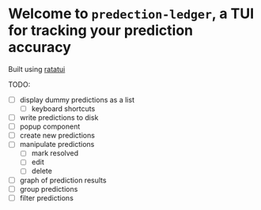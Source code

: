 # Welcome to `predection-ledger`, a TUI for tracking your prediction accuracy

Built using [ratatui](https://github.com/ratatui-org/ratatui)

TODO: 
- [ ] display dummy predictions as a list
    - [ ] keyboard shortcuts
- [ ] write predictions to disk
- [ ] popup component
- [ ] create new predictions
- [ ] manipulate predictions
    - [ ] mark resolved
    - [ ] edit
    - [ ] delete
- [ ] graph of prediction results
- [ ] group predictions
- [ ] filter predictions
